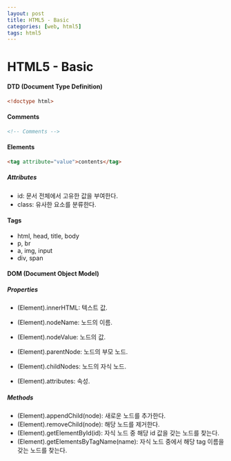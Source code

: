```yaml
---
layout: post
title: HTML5 - Basic
categories: [web, html5]
tags: html5
---
```




# HTML5 - Basic

#### DTD (Document Type Definition)

```html
<!doctype html>
```

#### Comments

```html
<!-- Comments -->
```

#### Elements

```html
<tag attribute="value">contents</tag>
```

##### Attributes

- id: 문서 전체에서 고유한 값을 부여한다.
- class: 유사한 요소를 분류한다.

#### Tags

- html, head, title, body
- p, br
- a, img, input
- div, span

#### DOM (Document Object Model)

##### Properties

- (Element).innerHTML: 텍스트 값.

- (Element).nodeName: 노드의 이름.

- (Element).nodeValue: 노드의 값.

- (Element).parentNode: 노드의 부모 노드.

- (Element).childNodes: 노드의 자식 노드.

- (Element).attributes: 속성.

##### Methods

- (Element).appendChild(node): 새로운 노드를 추가한다.
- (Element).removeChild(node): 해당 노드를 제거한다.
- (Element).getElementById(id): 자식 노드 중 해당 id 값을 갖는 노드를 찾는다.
- (Element).getElementsByTagName(name): 자식 노드 중에서 해당 tag 이름을 갖는 노드를 찾는다.

